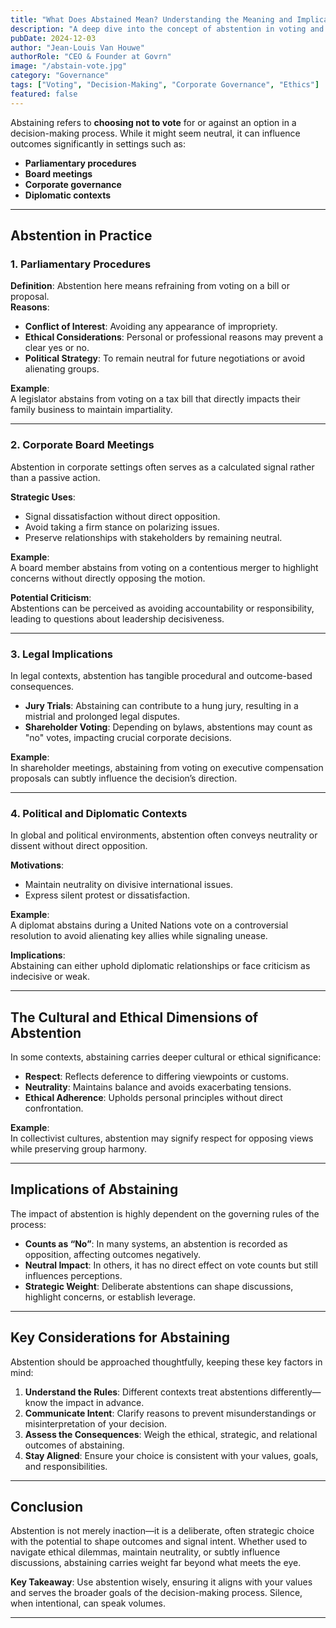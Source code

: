 ```yaml
---
title: "What Does Abstained Mean? Understanding the Meaning and Implications"
description: "A deep dive into the concept of abstention in voting and decision-making, exploring its significance, implications, and strategic uses."
pubDate: 2024-12-03
author: "Jean-Louis Van Houwe"
authorRole: "CEO & Founder at Govrn"
image: "/abstain-vote.jpg"
category: "Governance"
tags: ["Voting", "Decision-Making", "Corporate Governance", "Ethics"]
featured: false
---
```


Abstaining refers to **choosing not to vote** for or against an option in a decision-making process. While it might seem neutral, it can influence outcomes significantly in settings such as:

- **Parliamentary procedures**  
- **Board meetings**  
- **Corporate governance**  
- **Diplomatic contexts**

---

## Abstention in Practice

### **1. Parliamentary Procedures**

**Definition**: Abstention here means refraining from voting on a bill or proposal.  
**Reasons**:  
  - **Conflict of Interest**: Avoiding any appearance of impropriety.  
  - **Ethical Considerations**: Personal or professional reasons may prevent a clear yes or no.  
  - **Political Strategy**: To remain neutral for future negotiations or avoid alienating groups.

**Example**:  
A legislator abstains from voting on a tax bill that directly impacts their family business to maintain impartiality.  

---

### **2. Corporate Board Meetings**

Abstention in corporate settings often serves as a calculated signal rather than a passive action.

**Strategic Uses**:  
  - Signal dissatisfaction without direct opposition.  
  - Avoid taking a firm stance on polarizing issues.  
  - Preserve relationships with stakeholders by remaining neutral.  

**Example**:  
A board member abstains from voting on a contentious merger to highlight concerns without directly opposing the motion.

**Potential Criticism**:  
Abstentions can be perceived as avoiding accountability or responsibility, leading to questions about leadership decisiveness.

---

### **3. Legal Implications**

In legal contexts, abstention has tangible procedural and outcome-based consequences.

- **Jury Trials**: Abstaining can contribute to a hung jury, resulting in a mistrial and prolonged legal disputes.  
- **Shareholder Voting**: Depending on bylaws, abstentions may count as "no" votes, impacting crucial corporate decisions.  

**Example**:  
In shareholder meetings, abstaining from voting on executive compensation proposals can subtly influence the decision’s direction.

---

### **4. Political and Diplomatic Contexts**

In global and political environments, abstention often conveys neutrality or dissent without direct opposition.  

**Motivations**:  
  - Maintain neutrality on divisive international issues.  
  - Express silent protest or dissatisfaction.  

**Example**:  
A diplomat abstains during a United Nations vote on a controversial resolution to avoid alienating key allies while signaling unease.

**Implications**:  
Abstaining can either uphold diplomatic relationships or face criticism as indecisive or weak.

---

## The Cultural and Ethical Dimensions of Abstention

In some contexts, abstaining carries deeper cultural or ethical significance:  

- **Respect**: Reflects deference to differing viewpoints or customs.  
- **Neutrality**: Maintains balance and avoids exacerbating tensions.  
- **Ethical Adherence**: Upholds personal principles without direct confrontation.  

**Example**:  
In collectivist cultures, abstention may signify respect for opposing views while preserving group harmony.

---

## Implications of Abstaining

The impact of abstention is highly dependent on the governing rules of the process:  

- **Counts as “No”**: In many systems, an abstention is recorded as opposition, affecting outcomes negatively.  
- **Neutral Impact**: In others, it has no direct effect on vote counts but still influences perceptions.  
- **Strategic Weight**: Deliberate abstentions can shape discussions, highlight concerns, or establish leverage.  

---

## Key Considerations for Abstaining

Abstention should be approached thoughtfully, keeping these key factors in mind:  

1. **Understand the Rules**: Different contexts treat abstentions differently—know the impact in advance.  
2. **Communicate Intent**: Clarify reasons to prevent misunderstandings or misinterpretation of your decision.  
3. **Assess the Consequences**: Weigh the ethical, strategic, and relational outcomes of abstaining.  
4. **Stay Aligned**: Ensure your choice is consistent with your values, goals, and responsibilities.  

---

## Conclusion

Abstention is not merely inaction—it is a deliberate, often strategic choice with the potential to shape outcomes and signal intent. Whether used to navigate ethical dilemmas, maintain neutrality, or subtly influence discussions, abstaining carries weight far beyond what meets the eye.

**Key Takeaway**: Use abstention wisely, ensuring it aligns with your values and serves the broader goals of the decision-making process. Silence, when intentional, can speak volumes.

---